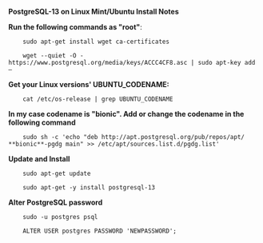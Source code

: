 __PostgreSQL-13 on Linux Mint/Ubuntu Install Notes__

__Run the following commands as "root"__:

		sudo apt-get install wget ca-certificates

		wget --quiet -O - https://www.postgresql.org/media/keys/ACCC4CF8.asc | sudo apt-key add –

__Get your Linux versions' UBUNTU_CODENAME:__

		cat /etc/os-release | grep UBUNTU_CODENAME

__In my case codename is "bionic". Add or change the codename in the following command__

		sudo sh -c 'echo "deb http://apt.postgresql.org/pub/repos/apt/ **bionic**-pgdg main" >> /etc/apt/sources.list.d/pgdg.list'

__Update and Install__

		sudo apt-get update

		sudo apt-get -y install postgresql-13

__Alter PostgreSQL password__

        sudo -u postgres psql

        ALTER USER postgres PASSWORD 'NEWPASSWORD';
